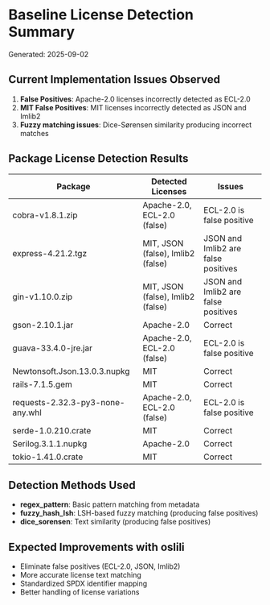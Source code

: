 # Baseline License Detection Summary

Generated: 2025-09-02

## Current Implementation Issues Observed

1. **False Positives**: Apache-2.0 licenses incorrectly detected as ECL-2.0
2. **MIT False Positives**: MIT licenses incorrectly detected as JSON and Imlib2
3. **Fuzzy matching issues**: Dice-Sørensen similarity producing incorrect matches

## Package License Detection Results

| Package | Detected Licenses | Issues |
|---------|------------------|--------|
| cobra-v1.8.1.zip | Apache-2.0, ECL-2.0 (false) | ECL-2.0 is false positive |
| express-4.21.2.tgz | MIT, JSON (false), Imlib2 (false) | JSON and Imlib2 are false positives |
| gin-v1.10.0.zip | MIT, JSON (false), Imlib2 (false) | JSON and Imlib2 are false positives |
| gson-2.10.1.jar | Apache-2.0 | Correct |
| guava-33.4.0-jre.jar | Apache-2.0, ECL-2.0 (false) | ECL-2.0 is false positive |
| Newtonsoft.Json.13.0.3.nupkg | MIT | Correct |
| rails-7.1.5.gem | MIT | Correct |
| requests-2.32.3-py3-none-any.whl | Apache-2.0, ECL-2.0 (false) | ECL-2.0 is false positive |
| serde-1.0.210.crate | MIT | Correct |
| Serilog.3.1.1.nupkg | Apache-2.0 | Correct |
| tokio-1.41.0.crate | MIT | Correct |

## Detection Methods Used

- **regex_pattern**: Basic pattern matching from metadata
- **fuzzy_hash_lsh**: LSH-based fuzzy matching (producing false positives)
- **dice_sorensen**: Text similarity (producing false positives)

## Expected Improvements with oslili

- Eliminate false positives (ECL-2.0, JSON, Imlib2)
- More accurate license text matching
- Standardized SPDX identifier mapping
- Better handling of license variations